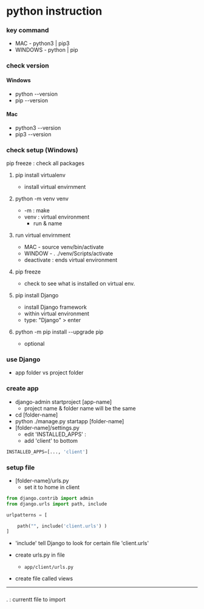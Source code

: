 ﻿# python instruction

### key command
- MAC - python3 | pip3
- WINDOWS - python | pip

### check version
#### Windows
- python --version
- pip --version
#### Mac
- python3 --version
- pip3 --version


### check setup (Windows)
 pip freeze : check all packages

1. pip install virtualenv
	- install virtual envirnment

2. python -m venv venv
    - -m : make
    - venv : virtual environment
		- run & name

3. run virtual envirnment
	- MAC - source venv/bin/activate
	- WINDOW - . ./venv/Scripts/activate
	- deactivate : ends virtual environment
	
5. pip freeze
	- check to see what is installed on virtual env.

4. pip install Django
	- install Django framework
	- within virtual environment
	- type: "Django" > enter

5. python -m pip install --upgrade pip
	- optional

### use Django

- app folder vs project folder


### create app
- django-admin startproject [app-name]
	- project name & folder name will be the same
- cd [folder-name]
- python ./manage.py startapp [folder-name]
- [folder-name]/settings.py
	- edit 'INSTALLED_APPS' : 
	- add 'client' to bottom

```python
INSTALLED_APPS=[..., 'client']
```

### setup file
- [folder-name]/urls.py
	- set it to home in client

``` python
from django.contrib import admin
from django.urls import path, include

urlpatterns = [

	path("", include('client.urls') )
]
```
- 'include' tell Django to look for certain file 'client.urls'

- create urls.py in file
	- `app/client/urls.py` 
- create file called views

---

### 
. : currentt file to import
